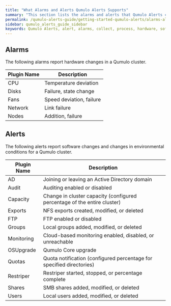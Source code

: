 ```yaml
---
title: "What Alarms and Alerts Qumulo Alerts Supports"
summary: "This section lists the alarms and alerts that Qumulo Alerts collects and processes."
permalink: /qumulo-alerts-guide/getting-started-qumulo-alerts/alarms-alerts-support.html
sidebar: qumulo_alerts_guide_sidebar
keywords: Qumulo Alerts, alert, alarms, collect, process, hardware, software
---
```


## Alarms
The following alarms report hardware changes in a Qumulo cluster.

| Plugin Name | Description              |
|-------------|--------------------------|
| CPU         | Temperature deviation    |
| Disks       | Failure, state change    |
| Fans        | Speed deviation, failure |
| Network     | Link failure             |
| Nodes       | Addition, failure        |

## Alerts
The following alerts report software changes and changes in environmental conditions for a Qumulo cluster.

| Plugin Name | Description                                                              |
|-------------|--------------------------------------------------------------------------|
| AD          | Joining or leaving an Active Directory domain                            |
| Audit       | Auditing enabled or disabled                                             |
| Capacity    | Change in cluster capacity (configured percentage of the entire cluster) |
| Exports     | NFS exports created, modified, or deleted                                |
| FTP         | FTP enabled or disabled                                                  |
| Groups      | Local groups added, modified, or deleted                                 |
| Monitoring  | Cloud-based monitoring enabled, disabled, or unreachable                 |
| OSUpgrade   | Qumulo Core upgrade                                                      |
| Quotas      | Quota notification (configured percentage for specified directories)     |
| Restriper   | Restriper started, stopped, or percentage complete                       |
| Shares      | SMB shares added, modified, or deleted                                   |
| Users       | Local users added, modified, or deleted                                  |
